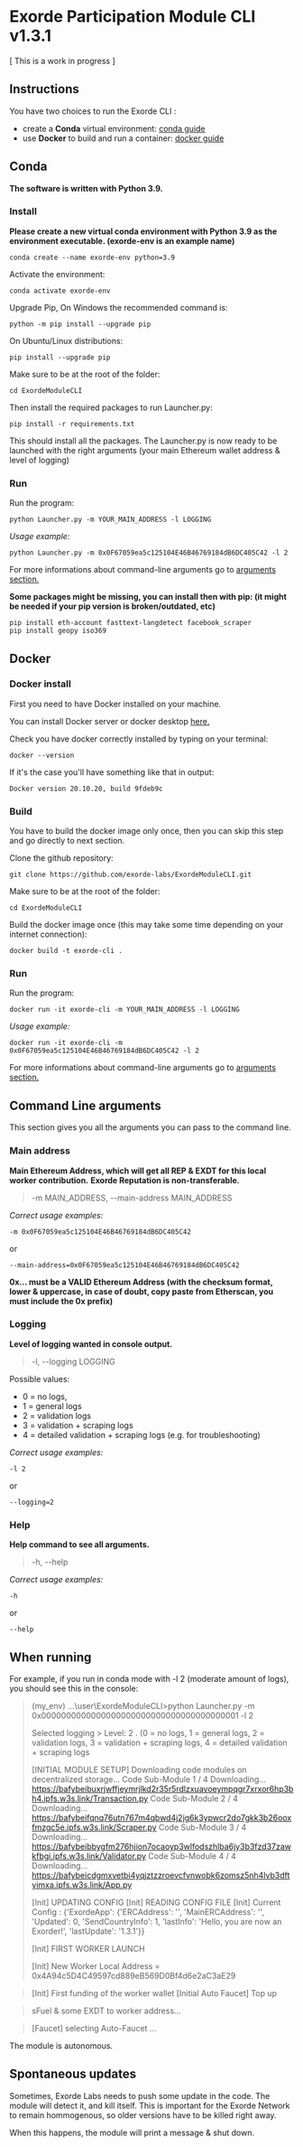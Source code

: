
# Exorde Participation Module CLI v1.3.1

[ This is a work in progress ] 

## Instructions
You have two choices to run the Exorde CLI : 
- create a **Conda** virtual environment: [conda guide](#conda)
- use **Docker** to build and run a container: [docker guide](#docker)

## Conda

**The software is written with Python 3.9.**

### Install

**Please create a new virtual conda environment with Python 3.9 as the environment executable. (exorde-env is an example name)**

    conda create --name exorde-env python=3.9
 

Activate the environment:

    conda activate exorde-env

Upgrade Pip, On Windows the recommended command is:

    python -m pip install --upgrade pip
    
On Ubuntu/Linux distributions:

    pip install --upgrade pip

Make sure to be at the root of the folder:

    cd ExordeModuleCLI

Then install the required packages to run Launcher.py:

    pip install -r requirements.txt

This should install all the packages. The Launcher.py is now ready to be launched with the right arguments (your main Ethereum wallet address & level of logging)

### Run

Run the program:

    python Launcher.py -m YOUR_MAIN_ADDRESS -l LOGGING

 *Usage example:* 

    python Launcher.py -m 0x0F67059ea5c125104E46B46769184dB6DC405C42 -l 2

For more informations about command-line arguments go to [arguments section.](#command-line-arguments) 

 **Some packages might be missing, you can install then with pip: (it might be needed if your pip version is broken/outdated, etc)**

    pip install eth-account fasttext-langdetect facebook_scraper
    pip install geopy iso369

## Docker  

### Docker install
First you need to have Docker installed on your machine. 

You can install Docker server or docker desktop [here.](https://docs.docker.com/engine/install/)

Check you have docker correctly installed by typing on your terminal: 

    docker --version

If it's the case you'll have something like that in output:  

    Docker version 20.10.20, build 9fdeb9c

### Build
You have to build the docker image only once, then you can skip this step and go directly to next section.

Clone the github repository:

    git clone https://github.com/exorde-labs/ExordeModuleCLI.git

Make sure to be at the root of the folder:

    cd ExordeModuleCLI

Build the docker image once (this may take some time depending on your internet connection):

    docker build -t exorde-cli . 

### Run 

Run the program: 

    docker run -it exorde-cli -m YOUR_MAIN_ADDRESS -l LOGGING

*Usage example:* 

    docker run -it exorde-cli -m 0x0F67059ea5c125104E46B46769184dB6DC405C42 -l 2

For more informations about command-line arguments go to [arguments section.](#command-line-arguments) 

## Command Line arguments
This section gives you all the arguments you can pass to the command line.

### Main address
**Main Ethereum Address, which will get all REP & EXDT for this local worker contribution.**
**Exorde Reputation is non-transferable.**

> -m MAIN_ADDRESS, --main-address MAIN_ADDRESS

 *Correct usage examples:*

    -m 0x0F67059ea5c125104E46B46769184dB6DC405C42
or 
    
    --main-address=0x0F67059ea5c125104E46B46769184dB6DC405C42

  **0x... must be a VALID Ethereum Address (with the checksum format, lower &  uppercase, in case of doubt, copy paste from Etherscan, you must include the 0x prefix)**  

### Logging 
**Level of logging wanted in console output.** 

> -l,  --logging LOGGING

Possible values: 
- 0 = no logs, 
- 1 = general logs
- 2 = validation logs
- 3 = validation + scraping logs
- 4 = detailed validation + scraping logs (e.g. for troubleshooting)

*Correct usage examples:*

    -l 2
or
    
    --logging=2

### Help 
**Help command to see all arguments.** 

> -h,  --help

*Correct usage examples:*

    -h
or
    
    --help

## When running

For example, if you run in conda mode with -l 2 (moderate amount of logs), you should see this in the console:

> (my_env) \...\user\ExordeModuleCLI>python Launcher.py -m 0x0000000000000000000000000000000000000001 -l 2 
> 
> Selected logging > Level:  2 .  (0 = no logs, 1 = general logs, 2 = validation logs, 3 =
> validation + scraping logs, 4 = detailed validation + scraping logs
> 
> [INITIAL MODULE SETUP] Downloading code modules on decentralized
> storage...
>         Code Sub-Module  1  /  4        Downloading...   https://bafybeibuxrjwffjeymrjlkd2r35r5rdlzxuavoeympqgr7xrxor6hp3bh4.ipfs.w3s.link/Transaction.py
>         Code Sub-Module  2  /  4        Downloading...   https://bafybeifqnq76utn767m4qbwd4j2jg6k3ypwcr2do7gkk3b26ooxfmzgc5e.ipfs.w3s.link/Scraper.py
>         Code Sub-Module  3  /  4        Downloading...   https://bafybeibbygfm276hjion7ocaoyp3wlfodszhlba6jy3b3fzd37zawkfbgi.ipfs.w3s.link/Validator.py
>         Code Sub-Module  4  /  4        Downloading...   https://bafybeicdgmxvetbi4yqjztzzroevcfvnwobk6zomsz5nh4lvb3dftyimxa.ipfs.w3s.link/App.py
> 
> [Init] UPDATING CONFIG [Init] READING CONFIG FILE [Init] Current Config :  {'ExordeApp': {'ERCAddress': '', 'MainERCAddress': '',  'Updated': 0, 'SendCountryInfo': 1, 'lastInfo': 'Hello, you are now an
> Exorder!', 'lastUpdate': '1.3.1'}}
> 
>  [Init] FIRST WORKER LAUNCH
>  
>  [Init] New Worker Local Address =  0x4A94c5D4C49597cd889eB569D0Bf4d6e2aC3aE29

> [Init] First funding of the worker wallet [Initial Auto Faucet] Top up

> sFuel & some EXDT to worker address... 

> [Faucet] selecting Auto-Faucet ...

The module is autonomous.

## Spontaneous updates

Sometimes, Exorde Labs needs to push some update in the code. The module will detect it, and kill itself.
This is important for the Exorde Network to remain hommogenous, so older versions have to be killed right away.

When this happens, the module will print a message & shut down.
